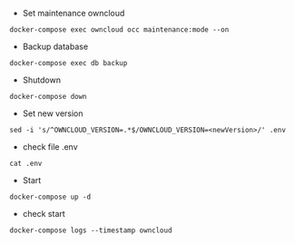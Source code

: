 * Set maintenance owncloud
```
docker-compose exec owncloud occ maintenance:mode --on
```

* Backup database
```
docker-compose exec db backup
```

* Shutdown 
```
docker-compose down
```

* Set new version
```
sed -i 's/^OWNCLOUD_VERSION=.*$/OWNCLOUD_VERSION=<newVersion>/' .env
```

* check file .env
```
cat .env
```

* Start
```
docker-compose up -d
```

* check start
```
docker-compose logs --timestamp owncloud
```
